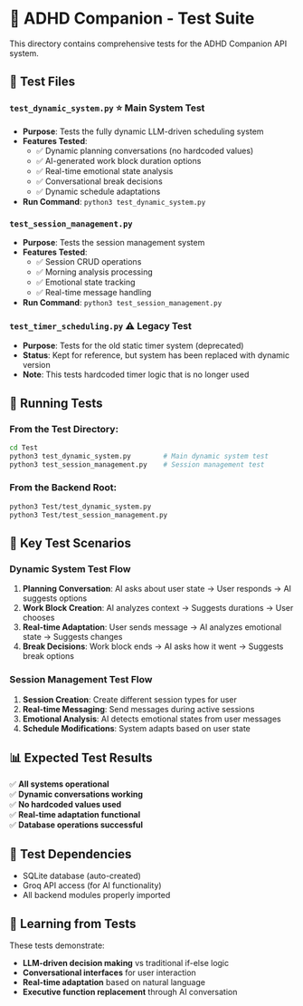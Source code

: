 # 🧪 ADHD Companion - Test Suite

This directory contains comprehensive tests for the ADHD Companion API system.

## 📁 **Test Files**

### `test_dynamic_system.py` ⭐ **Main System Test**
- **Purpose**: Tests the fully dynamic LLM-driven scheduling system
- **Features Tested**:
  - ✅ Dynamic planning conversations (no hardcoded values)
  - ✅ AI-generated work block duration options
  - ✅ Real-time emotional state analysis
  - ✅ Conversational break decisions
  - ✅ Dynamic schedule adaptations
- **Run Command**: `python3 test_dynamic_system.py`

### `test_session_management.py`
- **Purpose**: Tests the session management system
- **Features Tested**:
  - ✅ Session CRUD operations
  - ✅ Morning analysis processing
  - ✅ Emotional state tracking
  - ✅ Real-time message handling
- **Run Command**: `python3 test_session_management.py`

### `test_timer_scheduling.py` ⚠️ **Legacy Test**
- **Purpose**: Tests for the old static timer system (deprecated)
- **Status**: Kept for reference, but system has been replaced with dynamic version
- **Note**: This tests hardcoded timer logic that is no longer used

## 🚀 **Running Tests**

### From the Test Directory:
```bash
cd Test
python3 test_dynamic_system.py        # Main dynamic system test
python3 test_session_management.py    # Session management test
```

### From the Backend Root:
```bash
python3 Test/test_dynamic_system.py
python3 Test/test_session_management.py
```

## 🎯 **Key Test Scenarios**

### **Dynamic System Test Flow**
1. **Planning Conversation**: AI asks about user state → User responds → AI suggests options
2. **Work Block Creation**: AI analyzes context → Suggests durations → User chooses
3. **Real-time Adaptation**: User sends message → AI analyzes emotional state → Suggests changes
4. **Break Decisions**: Work block ends → AI asks how it went → Suggests break options

### **Session Management Test Flow**
1. **Session Creation**: Create different session types for user
2. **Real-time Messaging**: Send messages during active sessions
3. **Emotional Analysis**: AI detects emotional states from user messages
4. **Schedule Modifications**: System adapts based on user state

## 📊 **Expected Test Results**

✅ **All systems operational**  
✅ **Dynamic conversations working**  
✅ **No hardcoded values used**  
✅ **Real-time adaptation functional**  
✅ **Database operations successful**  

## 🔧 **Test Dependencies**

- SQLite database (auto-created)
- Groq API access (for AI functionality)
- All backend modules properly imported

## 🧠 **Learning from Tests**

These tests demonstrate:
- **LLM-driven decision making** vs traditional if-else logic
- **Conversational interfaces** for user interaction
- **Real-time adaptation** based on natural language
- **Executive function replacement** through AI conversation 